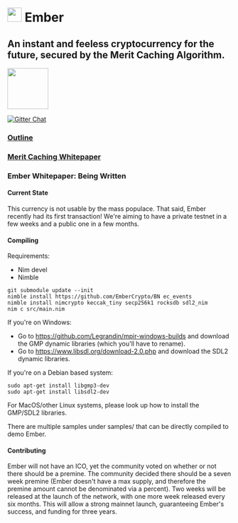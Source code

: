 # <img src="https://github.com/kayabaNerve/Ember/raw/master/logos/logo32.png" height="32px"/> Ember

## An instant and feeless cryptocurrency for the future, secured by the Merit Caching Algorithm.

<a href="https://discord.gg/nZmdWGA"><img src="https://discordapp.com/assets/e05ead6e6ebc08df9291738d0aa6986d.png" height=92 width=92/></a>

[![Gitter Chat](https://badges.gitter.im/gitterHQ/gitter.png)](https://gitter.im/EmberCrypto/Lobby)

### [Outline](https://medium.com/@EmberCrypto/ember-cryptocurrency-d0df75e8170f)
### [Merit Caching Whitepaper](https://github.com/EmberCrypto/Merit-Caching)
### Ember Whitepaper: Being  Written

#### Current State
This currency is not usable by the mass populace. That said, Ember recently had its first transaction! We're aiming to have a private testnet in a few weeks and a public one in a few months.

#### Compiling

Requirements:

- Nim devel
- Nimble

```
git submodule update --init
nimble install https://github.com/EmberCrypto/BN ec_events
nimble install nimcrypto keccak_tiny secp256k1 rocksdb sdl2_nim
nim c src/main.nim
```

If you're on Windows:
- Go to https://github.com/Legrandin/mpir-windows-builds and download the GMP dynamic libraries (which you'll have to rename).
- Go to https://www.libsdl.org/download-2.0.php and download the SDL2 dynamic libraries.

If you're on a Debian based system:
```
sudo apt-get install libgmp3-dev
sudo apt-get install libsdl2-dev
```

For MacOS/other Linux systems, please look up how to install the GMP/SDL2 libraries.

There are multiple samples under samples/ that can be directly compiled to demo Ember.

#### Contributing

Ember will not have an ICO, yet the community voted on whether or not there should be a premine. The community decided there should be a seven week premine (Ember doesn't have a max supply, and therefore the premine amount cannot be denominated via a percent). Two weeks will be released at the launch of the network, with one more week released every six months. This will allow a strong mainnet launch, guaranteeing Ember's success, and funding for three years.
